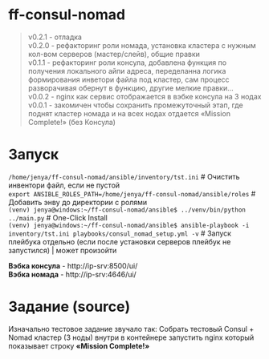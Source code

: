 # ff-consul-nomad
> v0.2.1 - отладка  
> v0.2.0 - рефакторинг роли номада, установка кластера с нужным кол-вом серверов (мастер/слейв), общие правки  
> v0.1.1 - рефакторинг роли консула, добавлена функция по получения локального айпи адреса, переделанна логика формирования инветори файла под кластер, сам процесс разворачивая обернут в функцию, другие мелкие правки...  
> v0.0.2 - nginx как сервис отображается в вэбке консула на 3 нодах  
> v0.0.1 - закомичен чтобы сохранить промежуточный этап, где поднят кластер номада и на всех нодах отдается «Mission Complete!» (без Консула) 

# Запуск
```/home/jenya/ff-consul-nomad/ansible/inventory/tst.ini``` # Очистить инвентори файл, если не пустой  
```export ANSIBLE_ROLES_PATH=/home/jenya/ff-consul-nomad/ansible/roles``` # Добавить энву до директории с ролями  
```(venv) jenya@windows:~/ff-consul-nomad/ansible$ ../venv/bin/python ../main.py``` # One-Click Install  
```(venv) jenya@windows:~/ff-consul-nomad/ansible$ ansible-playbook -i inventory/tst.ini playbooks/consul_nomad_setup.yml -v``` # Запуск плейбука отдельно (если после установки серверов плейбук не запустился) | может произойти

**Вэбка консула** - http://ip-srv:8500/ui/  
**Вэбка номада** - http://ip-srv:4646/ui/  

# Задание (source)
Изначально тестовое задание звучало так: Собрать тестовый Сonsul + Nomad кластер (3 ноды) внутри в контейнере запустить nginx который показывает строку **«Mission Complete!»**  
